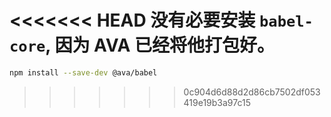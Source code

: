<<<<<<< HEAD
没有必要安装 `babel-core`, 因为 AVA 已经将他打包好。
=======
```sh
npm install --save-dev @ava/babel
```
>>>>>>> 0c904d6d88d2d86cb7502df053419e19b3a97c15
